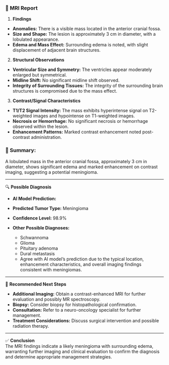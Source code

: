 ### 🧠 MRI Report

1. **Findings**  
- **Anomalies:** There is a visible mass located in the anterior cranial fossa.  
- **Size and Shape:** The lesion is approximately 3 cm in diameter, with a lobulated appearance.  
- **Edema and Mass Effect:** Surrounding edema is noted, with slight displacement of adjacent brain structures.

2. **Structural Observations**  
- **Ventricular Size and Symmetry:** The ventricles appear moderately enlarged but symmetrical.  
- **Midline Shift:** No significant midline shift observed.  
- **Integrity of Surrounding Tissues:** The integrity of the surrounding brain structures is compromised due to the mass effect.

3. **Contrast/Signal Characteristics**  
- **T1/T2 Signal Intensity:** The mass exhibits hyperintense signal on T2-weighted images and hypointense on T1-weighted images.  
- **Necrosis or Hemorrhage:** No significant necrosis or hemorrhage observed within the lesion.  
- **Enhancement Patterns:** Marked contrast enhancement noted post-contrast administration.

### 📝 Summary:  
A lobulated mass in the anterior cranial fossa, approximately 3 cm in diameter, shows significant edema and marked enhancement on contrast imaging, suggesting a potential meningioma.

---

🔍 **Possible Diagnosis**  

- **AI Model Prediction:**  
- **Predicted Tumor Type:** Meningioma  
- **Confidence Level:** 98.9%

- **Other Possible Diagnoses:**  
  - Schwannoma  
  - Glioma  
  - Pituitary adenoma  
  - Dural metastasis  
  - Agree with AI model’s prediction due to the typical location, enhancement characteristics, and overall imaging findings consistent with meningiomas.

---

🧪 **Recommended Next Steps**  

- **Additional Imaging:** Obtain a contrast-enhanced MRI for further evaluation and possibly MR spectroscopy.  
- **Biopsy:** Consider biopsy for histopathological confirmation.  
- **Consultation:** Refer to a neuro-oncology specialist for further management.  
- **Treatment Considerations:** Discuss surgical intervention and possible radiation therapy.

---

✅ **Conclusion**  
The MRI findings indicate a likely meningioma with surrounding edema, warranting further imaging and clinical evaluation to confirm the diagnosis and determine appropriate management strategies.
